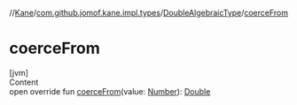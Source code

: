 //[Kane](../../index.md)/[com.github.jomof.kane.impl.types](../index.md)/[DoubleAlgebraicType](index.md)/[coerceFrom](coerce-from.md)



# coerceFrom  
[jvm]  
Content  
open override fun [coerceFrom](coerce-from.md)(value: [Number](https://kotlinlang.org/api/latest/jvm/stdlib/kotlin/-number/index.html)): [Double](https://kotlinlang.org/api/latest/jvm/stdlib/kotlin/-double/index.html)  




